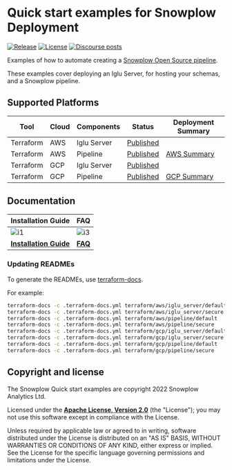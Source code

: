 # Quick start examples for Snowplow Deployment

[![Release][release-badge]][release]
[![License][license-image]][license]
[![Discourse posts][discourse-image]][discourse]

Examples of how to automate creating a [Snowplow Open Source pipeline](https://github.com/snowplow/snowplow).

These examples cover deploying an Iglu Server, for hosting your schemas, and a Snowplow pipeline.

## Supported Platforms

| Tool       | Cloud | Components  | Status                                      | Deployment Summary           |
|------------|-------|-------------|---------------------------------------------|------------------------------|
| Terraform  | AWS   | Iglu Server | [Published](terraform/aws/iglu_server)      |                              |
| Terraform  | AWS   | Pipeline    | [Published](terraform/aws/pipeline)         | [AWS Summary][deploysum-aws] |
| Terraform  | GCP   | Iglu Server | [Published](terraform/gcp/iglu_server)      |                              |
| Terraform  | GCP   | Pipeline    | [Published](terraform/gcp/pipeline)         | [GCP Summary][deploysum-gcp] |

## Documentation

| Installation Guide                     | FAQ                      |
|----------------------------------------|--------------------------|
| ![i1][install-image]                   |  ![i3][faq-image]        |
| **[Installation Guide][installguide]** |  **[FAQ][faq]**          |

### Updating READMEs

To generate the READMEs, use [terraform-docs][tf-docs].

For example:

```bash
terraform-docs -c .terraform-docs.yml terraform/aws/iglu_server/default
terraform-docs -c .terraform-docs.yml terraform/aws/iglu_server/secure
terraform-docs -c .terraform-docs.yml terraform/aws/pipeline/default
terraform-docs -c .terraform-docs.yml terraform/aws/pipeline/secure
terraform-docs -c .terraform-docs.yml terraform/gcp/iglu_server/default
terraform-docs -c .terraform-docs.yml terraform/gcp/iglu_server/secure
terraform-docs -c .terraform-docs.yml terraform/gcp/pipeline/default
terraform-docs -c .terraform-docs.yml terraform/gcp/pipeline/secure
```

## Copyright and license

The Snowplow Quick start examples are copyright 2022 Snowplow Analytics Ltd.

Licensed under the **[Apache License, Version 2.0][license]** (the "License");
you may not use this software except in compliance with the License.

Unless required by applicable law or agreed to in writing, software
distributed under the License is distributed on an "AS IS" BASIS,
WITHOUT WARRANTIES OR CONDITIONS OF ANY KIND, either express or implied.
See the License for the specific language governing permissions and
limitations under the License.

[install-image]: https://d3i6fms1cm1j0i.cloudfront.net/github/images/techdocs.png
[deploy-image]: https://d3i6fms1cm1j0i.cloudfront.net/github/images/setup.png
[faq-image]: https://d3i6fms1cm1j0i.cloudfront.net/github/images/roadmap.png

[installguide]: https://docs.snowplowanalytics.com/docs/open-source-quick-start/
[faq]: https://docs.snowplowanalytics.com/docs/open-source-quick-start/quick-start-faqs/

[deploysum-aws]: https://docs.snowplowanalytics.com/docs/open-source-quick-start/quick-start-installation-guide-on-aws/summary-of-what-you-have-deployed/
[deploysum-gcp]: https://docs.snowplowanalytics.com/docs/open-source-quick-start/quick-start-installation-guide-on-gcp/summary-of-what-you-have-deployed-gcp/

[license-image]: https://img.shields.io/badge/license-Apache--2-blue.svg?style=flat
[license]: https://www.apache.org/licenses/LICENSE-2.0

[discourse-image]: https://img.shields.io/discourse/posts?server=https%3A%2F%2Fdiscourse.snowplowanalytics.com%2F
[discourse]: http://discourse.snowplowanalytics.com/

[release]: https://github.com/snowplow/snowplow/releases
[release-badge]: https://img.shields.io/badge/Snowplow-22.01%20Western%20Ghats-6638b8

[tf-docs]: https://github.com/terraform-docs/terraform-docs
